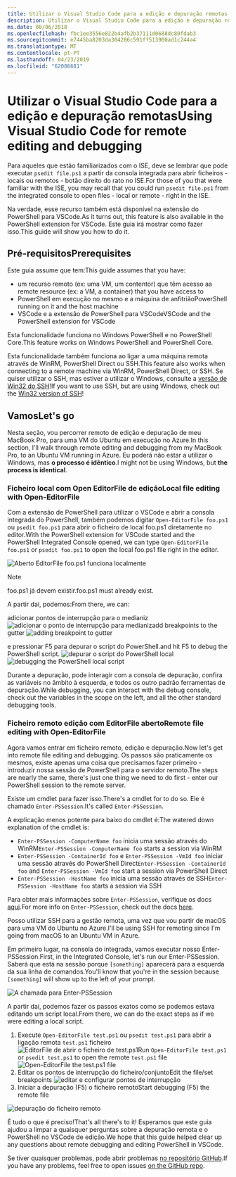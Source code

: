 ```yaml
---
title: Utilizar o Visual Studio Code para a edição e depuração remotas
description: Utilizar o Visual Studio Code para a edição e depuração remotas
ms.date: 08/06/2018
ms.openlocfilehash: fbc1ee3556e822b4afb2b37111d0688dc89fdab3
ms.sourcegitcommit: e7445ba8203da304286c591ff513900ad1c244a4
ms.translationtype: MT
ms.contentlocale: pt-PT
ms.lasthandoff: 04/23/2019
ms.locfileid: "62086681"
---
```

# <a name="using-visual-studio-code-for-remote-editing-and-debugging"></a><span data-ttu-id="a8ec7-103">Utilizar o Visual Studio Code para a edição e depuração remotas</span><span class="sxs-lookup"><span data-stu-id="a8ec7-103">Using Visual Studio Code for remote editing and debugging</span></span>

<span data-ttu-id="a8ec7-104">Para aqueles que estão familiarizados com o ISE, deve se lembrar que pode executar `psedit file.ps1` a partir da consola integrada para abrir ficheiros - locais ou remotos - botão direito do rato no ISE.</span><span class="sxs-lookup"><span data-stu-id="a8ec7-104">For those of you that were familiar with the ISE, you may recall that you could run `psedit file.ps1` from the integrated console to open files - local or remote - right in the ISE.</span></span>

<span data-ttu-id="a8ec7-105">Na verdade, esse recurso também está disponível na extensão do PowerShell para VSCode.</span><span class="sxs-lookup"><span data-stu-id="a8ec7-105">As it turns out, this feature is also available in the PowerShell extension for VSCode.</span></span> <span data-ttu-id="a8ec7-106">Este guia irá mostrar como fazer isso.</span><span class="sxs-lookup"><span data-stu-id="a8ec7-106">This guide will show you how to do it.</span></span>

## <a name="prerequisites"></a><span data-ttu-id="a8ec7-107">Pré-requisitos</span><span class="sxs-lookup"><span data-stu-id="a8ec7-107">Prerequisites</span></span>

<span data-ttu-id="a8ec7-108">Este guia assume que tem:</span><span class="sxs-lookup"><span data-stu-id="a8ec7-108">This guide assumes that you have:</span></span>

- <span data-ttu-id="a8ec7-109">um recurso remoto (ex: uma VM, um contentor) que têm acesso a</span><span class="sxs-lookup"><span data-stu-id="a8ec7-109">a remote resource (ex: a VM, a container) that you have access to</span></span>
- <span data-ttu-id="a8ec7-110">PowerShell em execução no mesmo e a máquina de anfitrião</span><span class="sxs-lookup"><span data-stu-id="a8ec7-110">PowerShell running on it and the host machine</span></span>
- <span data-ttu-id="a8ec7-111">VSCode e a extensão de PowerShell para VSCode</span><span class="sxs-lookup"><span data-stu-id="a8ec7-111">VSCode and the PowerShell extension for VSCode</span></span>

<span data-ttu-id="a8ec7-112">Esta funcionalidade funciona no Windows PowerShell e no PowerShell Core.</span><span class="sxs-lookup"><span data-stu-id="a8ec7-112">This feature works on Windows PowerShell and PowerShell Core.</span></span>

<span data-ttu-id="a8ec7-113">Esta funcionalidade também funciona ao ligar a uma máquina remota através de WinRM, PowerShell Direct ou SSH.</span><span class="sxs-lookup"><span data-stu-id="a8ec7-113">This feature also works when connecting to a remote machine via WinRM, PowerShell Direct, or SSH.</span></span> <span data-ttu-id="a8ec7-114">Se quiser utilizar o SSH, mas estiver a utilizar o Windows, consulte a [versão de Win32 do SSH](https://github.com/PowerShell/Win32-OpenSSH)!</span><span class="sxs-lookup"><span data-stu-id="a8ec7-114">If you want to use SSH, but are using Windows, check out the [Win32 version of SSH](https://github.com/PowerShell/Win32-OpenSSH)!</span></span>

## <a name="lets-go"></a><span data-ttu-id="a8ec7-115">Vamos</span><span class="sxs-lookup"><span data-stu-id="a8ec7-115">Let's go</span></span>

<span data-ttu-id="a8ec7-116">Nesta seção, vou percorrer remoto de edição e depuração de meu MacBook Pro, para uma VM do Ubuntu em execução no Azure.</span><span class="sxs-lookup"><span data-stu-id="a8ec7-116">In this section, I'll walk through remote editing and debugging from my MacBook Pro, to an Ubuntu VM running in Azure.</span></span> <span data-ttu-id="a8ec7-117">Eu poderá não estar a utilizar o Windows, mas **o processo é idêntico**.</span><span class="sxs-lookup"><span data-stu-id="a8ec7-117">I might not be using Windows, but **the process is identical**.</span></span>

### <a name="local-file-editing-with-open-editorfile"></a><span data-ttu-id="a8ec7-118">Ficheiro local com Open EditorFile de edição</span><span class="sxs-lookup"><span data-stu-id="a8ec7-118">Local file editing with Open-EditorFile</span></span>

<span data-ttu-id="a8ec7-119">Com a extensão de PowerShell para utilizar o VSCode e abrir a consola integrada do PowerShell, também podemos digitar `Open-EditorFile foo.ps1` ou `psedit foo.ps1` para abrir o ficheiro de local foo.ps1 diretamente no editor.</span><span class="sxs-lookup"><span data-stu-id="a8ec7-119">With the PowerShell extension for VSCode started and the PowerShell Integrated Console opened, we can type `Open-EditorFile foo.ps1` or `psedit foo.ps1` to open the local foo.ps1 file right in the editor.</span></span>

![Aberto EditorFile foo.ps1 funciona localmente](https://user-images.githubusercontent.com/2644648/34895897-7c2c46ac-f79c-11e7-9410-a252aff52f13.png)

>[!NOTE]
> <span data-ttu-id="a8ec7-121">foo.ps1 já devem existir.</span><span class="sxs-lookup"><span data-stu-id="a8ec7-121">foo.ps1 must already exist.</span></span>

<span data-ttu-id="a8ec7-122">A partir daí, podemos:</span><span class="sxs-lookup"><span data-stu-id="a8ec7-122">From there, we can:</span></span>

<span data-ttu-id="a8ec7-123">adicionar pontos de interrupção para o medianiz ![adicionar o ponto de interrupção para medianiz](https://user-images.githubusercontent.com/2644648/34895893-7bdc38e2-f79c-11e7-8026-8ad53f9a1bad.png)</span><span class="sxs-lookup"><span data-stu-id="a8ec7-123">add breakpoints to the gutter ![adding breakpoint to gutter](https://user-images.githubusercontent.com/2644648/34895893-7bdc38e2-f79c-11e7-8026-8ad53f9a1bad.png)</span></span>

<span data-ttu-id="a8ec7-124">e pressionar F5 para depurar o script do PowerShell.</span><span class="sxs-lookup"><span data-stu-id="a8ec7-124">and hit F5 to debug the PowerShell script.</span></span>
<span data-ttu-id="a8ec7-125">![depurar o script do PowerShell local](https://user-images.githubusercontent.com/2644648/34895894-7bedb874-f79c-11e7-9180-7e0dc2d02af8.png)</span><span class="sxs-lookup"><span data-stu-id="a8ec7-125">![debugging the PowerShell local script](https://user-images.githubusercontent.com/2644648/34895894-7bedb874-f79c-11e7-9180-7e0dc2d02af8.png)</span></span>

<span data-ttu-id="a8ec7-126">Durante a depuração, pode interagir com a consola de depuração, confira as variáveis no âmbito à esquerda, e todos os outro padrão ferramentas de depuração.</span><span class="sxs-lookup"><span data-stu-id="a8ec7-126">While debugging, you can interact with the debug console, check out the variables in the scope on the left, and all the other standard debugging tools.</span></span>

### <a name="remote-file-editing-with-open-editorfile"></a><span data-ttu-id="a8ec7-127">Ficheiro remoto edição com EditorFile aberto</span><span class="sxs-lookup"><span data-stu-id="a8ec7-127">Remote file editing with Open-EditorFile</span></span>

<span data-ttu-id="a8ec7-128">Agora vamos entrar em ficheiro remoto, edição e depuração.</span><span class="sxs-lookup"><span data-stu-id="a8ec7-128">Now let's get into remote file editing and debugging.</span></span> <span data-ttu-id="a8ec7-129">Os passos são praticamente os mesmos, existe apenas uma coisa que precisamos fazer primeiro - introduzir nossa sessão de PowerShell para o servidor remoto.</span><span class="sxs-lookup"><span data-stu-id="a8ec7-129">The steps are nearly the same, there's just one thing we need to do first - enter our PowerShell session to the remote server.</span></span>

<span data-ttu-id="a8ec7-130">Existe um cmdlet para fazer isso.</span><span class="sxs-lookup"><span data-stu-id="a8ec7-130">There's a cmdlet for to do so.</span></span> <span data-ttu-id="a8ec7-131">Ele é chamado `Enter-PSSession`.</span><span class="sxs-lookup"><span data-stu-id="a8ec7-131">It's called `Enter-PSSession`.</span></span>

<span data-ttu-id="a8ec7-132">A explicação menos potente para baixo do cmdlet é:</span><span class="sxs-lookup"><span data-stu-id="a8ec7-132">The watered down explanation of the cmdlet is:</span></span>

- <span data-ttu-id="a8ec7-133">`Enter-PSSession -ComputerName foo` inicia uma sessão através do WinRM</span><span class="sxs-lookup"><span data-stu-id="a8ec7-133">`Enter-PSSession -ComputerName foo` starts a session via WinRM</span></span>
- <span data-ttu-id="a8ec7-134">`Enter-PSSession -ContainerId foo` e `Enter-PSSession -VmId foo` iniciar uma sessão através do PowerShell Direct</span><span class="sxs-lookup"><span data-stu-id="a8ec7-134">`Enter-PSSession -ContainerId foo` and `Enter-PSSession -VmId foo` start a session via PowerShell Direct</span></span>
- <span data-ttu-id="a8ec7-135">`Enter-PSSession -HostName foo` inicia uma sessão através de SSH</span><span class="sxs-lookup"><span data-stu-id="a8ec7-135">`Enter-PSSession -HostName foo` starts a session via SSH</span></span>

<span data-ttu-id="a8ec7-136">Para obter mais informações sobre `Enter-PSSession`, verifique os docs [aqui](https://docs.microsoft.com/powershell/module/microsoft.powershell.core/enter-pssession?view=powershell-6).</span><span class="sxs-lookup"><span data-stu-id="a8ec7-136">For more info on `Enter-PSSession`, check out the docs [here](https://docs.microsoft.com/powershell/module/microsoft.powershell.core/enter-pssession?view=powershell-6).</span></span>

<span data-ttu-id="a8ec7-137">Posso utilizar SSH para a gestão remota, uma vez que vou partir de macOS para uma VM do Ubuntu no Azure.</span><span class="sxs-lookup"><span data-stu-id="a8ec7-137">I'll be using SSH for remoting since I'm going from macOS to an Ubuntu VM in Azure.</span></span>

<span data-ttu-id="a8ec7-138">Em primeiro lugar, na consola do integrada, vamos executar nosso Enter-PSSession.</span><span class="sxs-lookup"><span data-stu-id="a8ec7-138">First, in the Integrated Console, let's run our Enter-PSSession.</span></span> <span data-ttu-id="a8ec7-139">Saberá que está na sessão porque `[something]` aparecerá para a esquerda da sua linha de comandos.</span><span class="sxs-lookup"><span data-stu-id="a8ec7-139">You'll know that you're in the session because `[something]` will show up to the left of your prompt.</span></span>

![A chamada para Enter-PSSession](https://user-images.githubusercontent.com/2644648/34895896-7c18e0bc-f79c-11e7-9b36-6f4bd0e9b0db.png)

<span data-ttu-id="a8ec7-141">A partir daí, podemos fazer os passos exatos como se podemos estava editando um script local.</span><span class="sxs-lookup"><span data-stu-id="a8ec7-141">From there, we can do the exact steps as if we were editing a local script.</span></span>

1. <span data-ttu-id="a8ec7-142">Execute `Open-EditorFile test.ps1` ou `psedit test.ps1` para abrir a ligação remota `test.ps1` ficheiro ![EditorFile de abrir o ficheiro de test.ps1](https://user-images.githubusercontent.com/2644648/34895898-7c3e6a12-f79c-11e7-8bdf-549b591ecbcb.png)</span><span class="sxs-lookup"><span data-stu-id="a8ec7-142">Run `Open-EditorFile test.ps1` or `psedit test.ps1` to open the remote `test.ps1` file ![Open-EditorFile the test.ps1 file](https://user-images.githubusercontent.com/2644648/34895898-7c3e6a12-f79c-11e7-8bdf-549b591ecbcb.png)</span></span>
2. <span data-ttu-id="a8ec7-143">Editar os pontos de interrupção do ficheiro/conjunto</span><span class="sxs-lookup"><span data-stu-id="a8ec7-143">Edit the file/set breakpoints</span></span> ![editar e configurar pontos de interrupção](https://user-images.githubusercontent.com/2644648/34895892-7bb68246-f79c-11e7-8c0a-c2121773afbb.png)
3. <span data-ttu-id="a8ec7-145">Iniciar a depuração (F5) o ficheiro remoto</span><span class="sxs-lookup"><span data-stu-id="a8ec7-145">Start debugging (F5) the remote file</span></span>

![depuração do ficheiro remoto](https://user-images.githubusercontent.com/2644648/34895895-7c040782-f79c-11e7-93ea-47724fa5c10d.png)

<span data-ttu-id="a8ec7-147">É tudo o que é preciso!</span><span class="sxs-lookup"><span data-stu-id="a8ec7-147">That's all there's to it!</span></span> <span data-ttu-id="a8ec7-148">Esperamos que este guia ajudou a limpar a quaisquer perguntas sobre a depuração remota e o PowerShell no VSCode de edição.</span><span class="sxs-lookup"><span data-stu-id="a8ec7-148">We hope that this guide helped clear up any questions about remote debugging and editing PowerShell in VSCode.</span></span>

<span data-ttu-id="a8ec7-149">Se tiver quaisquer problemas, pode abrir problemas [no repositório GitHub](http://github.com/powershell/vscode-powershell).</span><span class="sxs-lookup"><span data-stu-id="a8ec7-149">If you have any problems, feel free to open issues [on the GitHub repo](http://github.com/powershell/vscode-powershell).</span></span>
